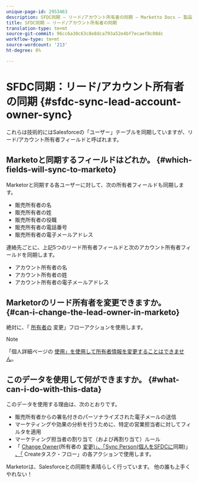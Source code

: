 ```yaml
---
unique-page-id: 2953463
description: SFDC同期 — リード/アカウント所有者の同期 — Marketto Docs — 製品ドキュメント
title: SFDC同期 — リード/アカウント所有者の同期
translation-type: tm+mt
source-git-commit: 96cc6a30c63c8e8dca793a52e4bf7ecaef8c08dc
workflow-type: tm+mt
source-wordcount: '213'
ht-degree: 0%

---
```



# SFDC同期：リード/アカウント所有者の同期 {#sfdc-sync-lead-account-owner-sync}

これらは技術的にはSalesforceの「ユーザー」テーブルを同期していますが、リード/アカウント所有者フィールドと呼ばれます。

## Marketoと同期するフィールドはどれか。 {#which-fields-will-sync-to-marketo}

Marketorと同期する各ユーザーに対して、次の所有者フィールドも同期します。

* 販売所有者の名
* 販売所有者の姓
* 販売所有者の役職
* 販売所有者の電話番号
* 販売所有者の電子メールアドレス

連絡先ごとに、上記5つのリード所有者フィールドと次のアカウント所有者フィールドを同期します。

* アカウント所有者の名
* アカウント所有者の姓
* アカウント所有者の電子メールアドレス

## Marketorのリード所有者を変更できますか。 {#can-i-change-the-lead-owner-in-marketo}

絶対に、「 [所有者の](../../../../product-docs/core-marketo-concepts/smart-campaigns/salesforce-flow-actions/change-owner.md) 変更」フローアクションを使用します。

>[!NOTE]
>
>「個人詳細ページの [使用」を使用して所有者情報を変更することはできません](../../../../product-docs/core-marketo-concepts/smart-lists-and-static-lists/managing-people-in-smart-lists/using-the-person-detail-page.md)。

## このデータを使用して何ができますか。 {#what-can-i-do-with-this-data}

このデータを使用する理由は、次のとおりです。

* 販売所有者からの署名付きのパーソナライズされた電子メールの送信
* マーケティングや効果の分析を行うために、特定の営業担当者に対してフィルタを適用
* マーケティング担当者の割り当て（および再割り当て）ルール
* 「 [Change Owner](../../../../product-docs/core-marketo-concepts/smart-campaigns/salesforce-flow-actions/change-owner.md)(所有者の [変更)」、「Sync Person(個人をSFDCに](../../../../product-docs/core-marketo-concepts/smart-campaigns/salesforce-flow-actions/sync-person-to-sfdc.md)同期)」 [、「](../../../../product-docs/core-marketo-concepts/smart-campaigns/salesforce-flow-actions/create-task.md) Createタスク・フロー」の各アクションで使用します。

Marketorは、Salesforceとの同期を素晴らしく行っています。 他の誰も上手くやれない！
